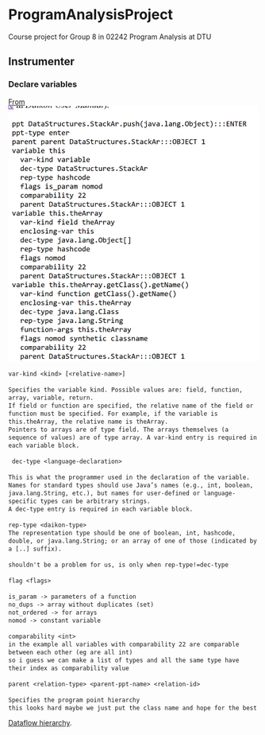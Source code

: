 # ProgramAnalysisProject
Course project for Group 8 in 02242 Program Analysis at DTU

## Instrumenter

### Declare variables
[From](https://plse.cs.washington.edu/daikon/download/doc/developer/File-formats.html#Variable-declarations)
![yo](imgs/variables_declaration.png)

    var-kind <kind> [<relative-name>]

    Specifies the variable kind. Possible values are: field, function, array, variable, return. 
    If field or function are specified, the relative name of the field or function must be specified. For example, if the variable is this.theArray, the relative name is theArray. 
    Pointers to arrays are of type field. The arrays themselves (a sequence of values) are of type array. A var-kind entry is required in each variable block. 

     dec-type <language-declaration>

    This is what the programmer used in the declaration of the variable. 
    Names for standard types should use Java’s names (e.g., int, boolean, java.lang.String, etc.), but names for user-defined or language-specific types can be arbitrary strings. 
    A dec-type entry is required in each variable block.
    
    rep-type <daikon-type>
    The representation type should be one of boolean, int, hashcode, double, or java.lang.String; or an array of one of those (indicated by a [..] suffix). 
    
    shouldn't be a problem for us, is only when rep-type!=dec-type

    flag <flags>
    
    is_param -> parameters of a function
    no_dups -> array without duplicates (set)
    not_ordered -> for arrays
    nomod -> constant variable

    comparability <int>
    in the example all variables with comparability 22 are comparable between each other (eg are all int)
    so i guess we can make a list of types and all the same type have their index as comparability value

    parent <relation-type> <parent-ppt-name> <relation-id>

    Specifies the program point hierarchy 
    this looks hard maybe we just put the class name and hope for the best
    
[Dataflow hierarchy](https://plse.cs.washington.edu/daikon/download/doc/developer/Daikon-internals.html#Dataflow-hierarchy). 